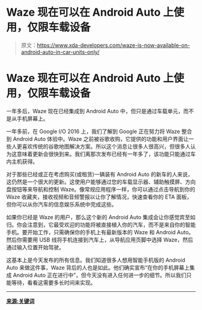 # Waze 现在可以在 Android Auto 上使用，仅限车载设备

> 原文：<https://www.xda-developers.com/waze-is-now-available-on-android-auto-in-car-units-only/>

# Waze 现在可以在 Android Auto 上使用，仅限车载设备

一年多后，Waze 现在已经集成到 Android Auto 中，但只是通过车载单元，而不是从手机屏幕上。

一年多前，在 Google I/O 2016 上，我们了解到 Google 正在努力将 Waze 整合到 Android Auto 体验中。Waze 之前被谷歌收购，它提供的功能和用户界面让一些人更喜欢传统的谷歌地图解决方案。所以这个消息让很多人很高兴，但很多人认为这意味着更新会很快到来。我们离那次发布已经有一年多了，该功能只能通过车内主机获得。

对于那些已经或正在考虑购买(或租赁)一辆装有 Android Auto 的新车的人来说，这仍然是一个很大的更新。这使用户能够通过您的车载显示器、辅助触摸屏、方向盘按钮等来导航和控制 Waze。像常规应用程序一样，你可以通过点击导航到你的 Waze 收藏夹，接收视频和音频警报以让你了解情况，快速查看你的 ETA 面板，但你可以从你汽车的信息娱乐系统中完成这些。

如果你已经是 Waze 的用户，那么这个新的 Android Auto 集成会让你感觉宾至如归。你会注意到，它最受欢迎的功能将被直接植入你的汽车，而不是来自你的智能手机。要开始工作，只需确保你的手机上有最新版本的 Waze 和 Android Auto。然后你需要用 USB 线将手机连接到汽车上，从导航应用页脚中选择 Waze，然后通过输入位置开始驾驶。

这基本上是今天发布的所有信息。我们知道很多人想用智能手机版的 Android Auto 来做这件事，Waze 背后的人也是如此。他们确实宣布“在你的手机屏幕上集成 Android Auto 正在进行中”，但今天没有进入任何进一步的细节。所以我们只能等待，看看这需要多长时间来实现。

* * *

[**来源:关键词**](https://www.blog.google/products/android/waze-android-auto-here/)